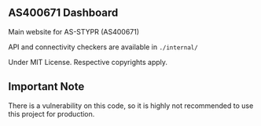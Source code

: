 ## AS400671 Dashboard

Main website for AS-STYPR (AS400671)

API and connectivity checkers are available in `./internal/`

Under MIT License. Respective copyrights apply.

## Important Note

There is a vulnerability on this code, so it is highly not recommended to use this project for production.
